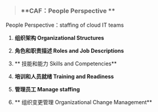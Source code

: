 > ### **CAF：People Perspective **

People Perspective：staffing of cloud IT teams

1. **组织架构 Organizational Structures**

2. **角色和职责描述 Roles and Job Descriptions**

3. ** 技能和能力 Skills and Competencies**

4. **培训和人员就绪 Training and Readiness**
 
5. **管理员工 Manage staffing**

6. ** 组织变更管理 Organizational Change Management**